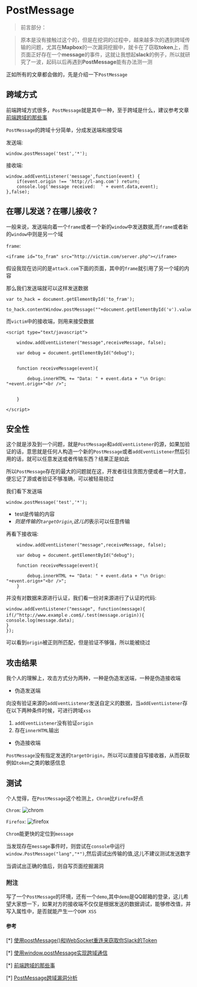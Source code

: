 # PostMessage
> 前言部分：

> 原本是没有接触过这个的，但是在挖洞的过程中，越来越多次的遇到跨域传输的问题，尤其在**Mapbox**的一次漏洞挖掘中，就卡在了窃取**token**上，而页面正好存在一个**message**的事件，这就让我想起**slack**的例子，所以就研究了一波，起码以后再遇到**PostMessage**能有办法测一测

正如所有的文章都会做的，先是介绍一下`PostMessage`

## 跨域方式
前端跨域方式很多，`PostMessage`就是其中一种，至于跨域是什么，建议参考文章[前端跨域的那些事](http://www.cnblogs.com/st-leslie/p/5958822.html)

`PostMessage`的跨域十分简单，分成发送端和接受端

发送端:
```
window.postMessage('test','*');
```
接收端:
```
window.addEventListener('message',function(event) {
	if(event.origin !== 'http://l-ang.com') return;
	console.log('message received:  ' + event.data,event);
},false);
```

## 在哪儿发送？在哪儿接收？
一般来说，发送端向着一个`frame`或者一个新的`window`中发送数据,而`frame`或者新的`window`中则是另一个域

`frame`:
```
<iframe id="to_fram" src="http://victim.com/server.php"></iframe>
```
假设我现在访问的是`attack.com`下面的页面，其中的`frame`就引用了另一个域的内容

那么我们发送端就可以这样发送数据
```
var to_hack = document.getElementById('to_fram');

to_hack.contentWindow.postMessage(""+document.getElementById('v').value,"*");
```
而`victim`中的接收端，则用来接受数据
```
<script type="text/javascript">

    window.addEventListener("message",receiveMessage, false);

    var debug = document.getElementById("debug");


    function receiveMessage(event){

        debug.innerHTML += "Data: " + event.data + "\n Orign: "+event.orign+"<br />";


    }           

</script>
```
## 安全性

这个就是涉及到一个问题，就是`PostMessage`和`addEventListener`的源，如果加验证的话，意思就是任何人构造一个新的`PostMessage`或者`addEventListener`然后引用的话，就可以任意发送或者传输东西？结果正是如此

所以`PostMessage`存在的最大的问题就在这，开发者往往贪图方便或者一时大意，便忘记了源或者验证不够准确，可以被轻易绕过

我们看下发送端
```
window.postMessage('test','*');
```
* test是传输的内容
* *则是传输的`targetOrigin`,这儿的*表示可以任意传输

再看下接收端:
```
    window.addEventListener("message",receiveMessage, false);

    var debug = document.getElementById("debug");

    function receiveMessage(event){

        debug.innerHTML += "Data: " + event.data + "\n Orign: "+event.orign+"<br />";
    }           

```
并没有对数据来源进行认证，我们看一份对来源进行了认证的代码:
```
window.addEventListener("message", function(message){
if(/^http://www.examplｅ.com$/.test(message.origin)){
console.log(message.data);
}
});
```
可以看到`origin`被正则所匹配，但是验证不够强，所以能被绕过

## 攻击结果
我个人的理解上，攻击方式分为两种，一种是伪造发送端，一种是伪造接收端

* 伪造发送端

向没有验证来源的`addEventListener`发送自定义的数据，当`addEventListener`存在以下两种条件时候，可进行跨域`xss`
1. `addEventListener`没有验证`origin`
2. 存在`innerHTML`输出


* 伪造接收端

`PostMessage`没有指定发送的`targetOrigin`，所以可以直接自写接收器，从而获取例如`token`之类的敏感信息

## 测试
个人觉得，在`PostMessage`这个检测上，`Chrom`比`Firefox`好点

`Chrom`:
![chrom](http://i1.piimg.com/567571/1fffb0f201995921.png)

`Firefox`:
![firefox](http://i1.piimg.com/567571/562a2eeeadd313f3.png)

`Chrom`能更快的定位到`message`

当发现存在`message`事件时，则尝试在`console`中运行`window.PostMessage("lang","*")`,然后调试出传输的值,这儿不建议测试发送数字

当调试出正确的值后，则自写页面挖掘漏洞

### 附注
写了一个`PostMessage`的环境，还有一个`demo`,其中`demo`是QQ邮箱的登录，这儿希望大家想一下，如果对方的接收端不仅仅是根据发送的数据调试，能够修改值，并写入属性中，是否就能产生一个`DOM XSS`

#### 参考
[*] [使用postMessage()和WebSocket重连来窃取你Slack的Token](http://www.tuicool.com/articles/AjYVnea)

[*] [使用window.postMessage实现跨域通信](http://blog.csdn.net/hr541659660/article/details/51778185)

[*] [前端跨域的那些事 ](http://www.cnblogs.com/st-leslie/p/5958822.html#document_domain)

[*] [PostMessage跨域漏洞分析](https://www.secpulse.com/archives/56637.html)
